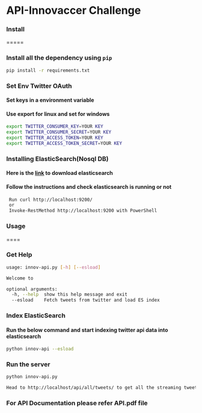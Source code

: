 # API-Innovaccer Challenge

### Install
=====
### Install all the dependency using `pip`
```bash
pip install -r requirements.txt
```
### Set Env Twitter OAuth
#### Set keys in a environment variable
#### Use export for linux and set for windows 

```bash
export TWITTER_CONSUMER_KEY=YOUR KEY
export TWITTER_CONSUMER_SECRET=YOUR KEY
export TWITTER_ACCESS_TOKEN=YOUR KEY
export TWITTER_ACCESS_TOKEN_SECRET=YOUR KEY
```
### Installing ElasticSearch(Nosql DB)

#### Here is the [link](https://www.elastic.co/downloads/elasticsearch) to download elasticsearch
#### Follow the instructions and check elasticsearch is running or not

```bash
 Run curl http://localhost:9200/ 
 or 
 Invoke-RestMethod http://localhost:9200 with PowerShell
```
### Usage
====
### Get Help
```bash
usage: innov-api.py [-h] [--esload]

Welcome to

optional arguments:
  -h, --help  show this help message and exit
  --esload    Fetch tweets from twitter and load ES index

```
### Index ElasticSearch
#### Run the below command and start indexing twitter api data into elasticsearch
```bash
python innov-api --esload
```
### Run the server
```bash
python innov-api.py
```
```bash
Head to http://localhost/api/all/tweets/ to get all the streaming tweets and its metadata
```
### For API Documentation please refer API.pdf file
